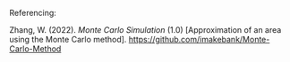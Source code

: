 Referencing:

Zhang, W. (2022). *Monte Carlo Simulation* (1.0) [Approximation of an area using the Monte Carlo method]. https://github.com/imakebank/Monte-Carlo-Method
